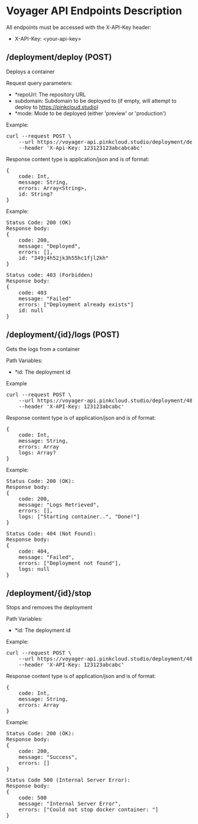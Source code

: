 # Voyager API Endpoints Description

All endpoints must be accessed with the X-API-Key header:
- X-API-Key: &lt;your-api-key&gt;

## /deployment/deploy (POST)
Deploys a container

Request query parameters:
- *repoUrl: The repository URL
- subdomain: Subdomain to be deployed to (if empty, will attempt to deploy to https://pinkcloud.studio)
- *mode: Mode to be deployed (either 'preview' or 'production')

Example:

<pre>
curl --request POST \
    --url https://voyager-api.pinkcloud.studio/deployment/deploy?repoUrl=PinkCloudStudios/MyDeployment&subdomain=my-deployment&mode=preview \
    --header 'X-Api-Key: 123123123abcabcabc'
</pre>

Response content type is application/json and is of format:
<pre>
{
    code: Int,
    message: String,
    errors: Array&lt;String&gt;,
    id: String?
}
</pre>

Example:

<pre>
Status Code: 200 (OK)
Response body:
{
    code: 200,
    message: "Deployed",
    errors: [],
    id: "349j4h52jk3h55hc1fjl2kh"
}
</pre>

<pre>
Status code: 403 (Forbidden)
Response body:
{
    code: 403
    message: "Failed"
    errors: ["Deployment already exists"]
    id: null
}
</pre>


## /deployment/{id}/logs (POST)
Gets the logs from a container

Path Variables:
- *id: The deployment id

Example

<pre>
curl --request POST \
    --url https://voyager-api.pinkcloud.studio/deployment/48h2jk3h43/logs \
    --header 'X-API-Key: 123123abcabc'
</pre>

Response content type is of application/json and is of format:

<pre>
{
    code: Int,
    message: String,
    errors: Array<String>
    logs: Array<String>?
}
</pre>

Example:

<pre>
Status Code: 200 (OK):
Response body:
{
    code: 200,
    message: "Logs Retrieved",
    errors: [],
    logs: ["Starting container..", "Done!"]
}
</pre>

<pre>
Status Code: 404 (Not Found):
Response body:
{
    code: 404,
    message: "Failed",
    errors: ["Deployment not found"],
    logs: null
}
</pre>

## /deployment/{id}/stop
Stops and removes the deployment

Path Variables:
- *id: The deployment id

Example:

<pre>
curl --request POST \
    --url https://voyager-api.pinkcloud.studio/deployment/48h2jk3h43/stop \
    --header 'X-API-Key: 123123abcabc'
</pre>


Response content type is of application/json and is of format:

<pre>
{
    code: Int,
    message: String,
    errors: Array<String>
}
</pre>

Example:

<pre>
Status Code: 200 (OK):
Response body:
{
    code: 200,
    message: "Success",
    errors: []
}
</pre>

<pre>
Status Code 500 (Internal Server Error):
Response body:
{
    code: 500
    message: "Internal Server Error",
    errors: ["Could not stop docker container: <insert-random-error>"]
}
</pre>
